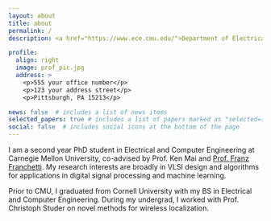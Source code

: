 ```yaml
---
layout: about
title: about
permalink: /
description: <a href="https://www.ece.cmu.edu/">Department of Electrical and Computer Engineering</a> • Carnegie Mellon University

profile:
  align: right
  image: prof_pic.jpg
  address: >
    <p>555 your office number</p>
    <p>123 your address street</p>
    <p>Pittsburgh, PA 15213</p>

news: false  # includes a list of news items
selected_papers: true # includes a list of papers marked as "selected={true}"
social: false  # includes social icons at the bottom of the page
---
```


I am a second year PhD student in Electrical and Computer Engineering at Carnegie Mellon University, co-advised by Prof. Ken Mai and [Prof. Franz Franchetti](https://users.ece.cmu.edu/~franzf/).  My research interests are broadly in VLSI design and algorithms for applications in digital signal processing and machine learning.   

Prior to CMU, I graduated from Cornell University with my BS in Electrical and Computer Engineering.  During my undergrad, I worked with Prof. Christoph Studer on novel methods for wireless localization. 

<!-- Write your biography here. Tell the world about yourself. Link to your favorite [subreddit](http://reddit.com){:target="\_blank"}. You can put a picture in, too. The code is already in, just name your picture `prof_pic.jpg` and put it in the `img/` folder.

Put your address / P.O. box / other info right below your picture. You can also disable any these elements by editing `profile` property of the YAML header of your `_pages/about.md`. Edit `_bibliography/papers.bib` and Jekyll will render your [publications page](/al-folio/publications/) automatically.

Link to your social media connections, too. This theme is set up to use [Font Awesome icons](http://fortawesome.github.io/Font-Awesome/){:target="\_blank"} and [Academicons](https://jpswalsh.github.io/academicons/){:target="\_blank"}, like the ones below. Add your Facebook, Twitter, LinkedIn, Google Scholar, or just disable all of them. -->
